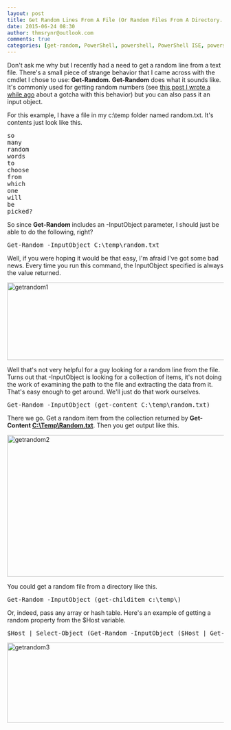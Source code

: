 ```yaml
---
layout: post
title: Get Random Lines From A File (Or Random Files From A Directory... Or Random Item From Any Collection)
date: 2015-06-24 08:30
author: thmsrynr@outlook.com
comments: true
categories: [get-random, PowerShell, powershell, PowerShell ISE, powershell ise]
---
```

Don't ask me why but I recently had a need to get a random line from a text file. There's a small piece of strange behavior that I came across with the cmdlet I chose to use: <strong>Get-Random</strong><strong>. </strong><strong>Get-Random</strong> does what it sounds like. It's commonly used for getting random numbers (see <a href="http://www.workingsysadmin.com/quick-tip-get-random-is-weird-doesnt-include-the-maximum-value/" target="_blank">this post I wrote a while ago</a> about a gotcha with this behavior) but you can also pass it an input object.

For this example, I have a file in my c:\temp folder named random.txt. It's contents just look like this.

<pre class="lang:ps decode:true">so
many
random
words
to
choose
from
which
one
will
be
picked?</pre>

So since <strong>Get-Random</strong> includes an -InputObject parameter, I should just be able to do the following, right?

<pre class="lang:ps decode:true ">Get-Random -InputObject C:\temp\random.txt</pre>

Well, if you were hoping it would be that easy, I'm afraid I've got some bad news. Every time you run this command, the InputObject specified is always the value returned.

<img class="alignnone size-full wp-image-199" src="http://www.workingsysadmin.com/wp-content/uploads/2015/04/getrandom1.png" alt="getrandom1" width="636" height="180" />

Well that's not very helpful for a guy looking for a random line from the file. Turns out that -InputObject is looking for a collection of items, it's not doing the work of examining the path to the file and extracting the data from it. That's easy enough to get around. We'll just do that work ourselves.

<pre class="lang:ps decode:true ">Get-Random -InputObject (get-content C:\temp\random.txt)</pre>

There we go. Get a random item from the collection returned by <strong>Get-Content <span style="text-decoration: underline;">C:\Temp\Random.txt</span></strong>. Then you get output like this.

<a href="http://www.workingsysadmin.com/wp-content/uploads/2015/04/getrandom2.png"><img class="alignnone size-full wp-image-200" src="http://www.workingsysadmin.com/wp-content/uploads/2015/04/getrandom2.png" alt="getrandom2" width="768" height="329" /></a>

You could get a random file from a directory like this.

<pre class="lang:ps decode:true ">Get-Random -InputObject (get-childitem c:\temp\)</pre>

Or, indeed, pass any array or hash table. Here's an example of getting a random property from the $Host variable.

<pre class="lang:ps decode:true ">$Host | Select-Object (Get-Random -InputObject ($Host | Get-Member -MemberType Property).Name)</pre>

<a href="http://www.workingsysadmin.com/wp-content/uploads/2015/04/getrandom3.png"><img class="alignnone size-large wp-image-201" src="http://www.workingsysadmin.com/wp-content/uploads/2015/04/getrandom3-1024x315.png" alt="getrandom3" width="604" height="186" /></a>

&nbsp;

&nbsp;

&nbsp;
